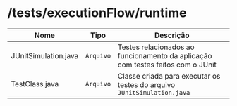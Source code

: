 # /tests/executionFlow/runtime

|        Nome        |Tipo|Descrição|
|----------------|-------------------------------|-----------------------------|
|JUnitSimulation.java|`Arquivo`|Testes relacionados ao funcionamento da aplicação com testes feitos com o JUnit|
| TestClass.java |`Arquivo`      |Classe criada para executar os testes do arquivo `JUnitSimulation.java`|
